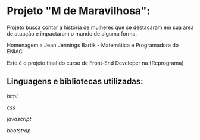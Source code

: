 # Projeto "M de Maravilhosa":
Projeto busca contar a história de mulheres que se destacaram em sua área de atuação e impactaram o mundo de alguma forma. 

Homenagem a Jean Jennings Bartik - Matemática e Programadora do ENIAC

Este é o projeto final do curso de Front-End Developer na {Reprograma}

## Linguagens e bibliotecas utilizadas: 
*html*

*css*

*javascript*

*bootstrap*

